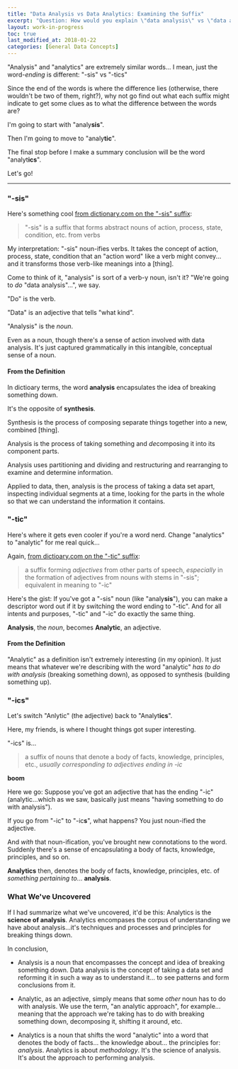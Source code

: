 ```yaml
---
title: "Data Analysis vs Data Analytics: Examining the Suffix"
excerpt: "Question: How would you explain \"data analysis\" vs \"data analytics\"? Clues lie in the suffix!"
layout: work-in-progress
toc: true
last_modified_at: 2018-01-22
categories: [General Data Concepts]
---
```


"Analysis" and "analytics" are extremely similar words... I mean, just the word-*ending* is different:  "-sis" vs "-tics"

Since the end of the words is where the difference lies (otherwise, there wouldn't be two of them, right?), why not go find out what each suffix might indicate to get some clues as to what the difference between the words are?

I'm going to start with "analy**sis**".  

Then I'm going to move to "analy**tic**".  

The final stop before I make a summary conclusion will be the word "analyt**ics**".  

Let's go!

----------

### "-sis"
Here's something cool [from dictionary.com on the "-sis" suffix](http://www.dictionary.com/browse/-sis):  

> "-sis" is a suffix that forms abstract nouns of action, process, state, condition, etc. from verbs

My interpretation: "-sis" noun-ifies verbs.  It takes the concept of action, process, state, condition that an "action word" like a verb might convey... and it transforms those verb-like meanings into a [thing].

Come to think of it, "analysis" is sort of a verb-y noun, isn't it?  "We're going to *do* "data analysis"...", we say.  

"Do" is the verb.

"Data" is an adjective that tells "what kind".

"Analysis" is the *noun*. 

Even as a noun, though there's a sense of action involved with data analysis.  It's just captured grammatically in this intangible, conceptual sense of a noun.

#### From the Definition
In dictioary terms, the word **analysis** encapsulates the idea of breaking something down.  

It's the opposite of **synthesis**.  

Synthesis is the process of composing separate things together into a new, combined [thing].  

Analysis is the process of taking something and *de*composing it into its component parts.

Analysis uses partitioning and dividing and restructuring and rearranging to examine and determine information.

Applied to data, then, analysis is the process of taking a data set apart, inspecting individual segments at a time, looking for the parts in the whole so that we can understand the information it contains.

### "-tic"
Here's where it gets even cooler if you're a word nerd. Change "analytics" to "analytic" for me real quick...

Again, [from dictioary.com on the "-tic" suffix](http://www.dictionary.com/browse/-tic):

> a suffix forming *adjectives* from other parts of speech, *especially* in the formation of adjectives from nouns with stems in "-sis"; equivalent in meaning to "-ic"

Here's the gist:  If you've got a "-sis" noun (like "analy**sis**"), you can make a descriptor word out if it by switching the word ending to "-tic".  And for all intents and purposes, "-tic" and "-ic" do exactly the same thing.

**Analysis**, the *noun*, becomes **Analytic**, an adjective.

#### From the Definition
"Analytic" as a definition isn't extremely interesting (in my opinion). It just means that whatever we're describing with the word "analytic" *has to do with analysis* (breaking something down), as opposed to synthesis (building something up).

### "-ics"
Let's switch "Anlytic" (the adjective) back to "Analyt**ics**".

Here, my friends, is where I thought things got super interesting.

"-ics" is...
> a suffix of nouns that denote a body of facts, knowledge, principles, etc., *usually corresponding to adjectives ending in -ic*

**boom**

Here we go:  Suppose you've got an adjective that has the ending "-ic" (analytic...which as we saw, basically just means "having something to do with analysis").  

If you go from "-ic" to "-ic**s**", what happens?  You just noun-ified the adjective.  

And *with* that noun-ification, you've brought new connotations to the word.  Suddenly there's a sense of encapsulating a body of facts, knowledge, principles, and so on.

**Analytics** then, denotes the body of facts, knowledge, principles, etc. of *something pertaining to*... **analysis**.  

### What We've Uncovered
If I had summarize what we've uncovered, it'd be this:  Analytics is the **science of analysis**.  Analytics encompases the corpus of understanding we have about analysis...it's techniques and processes and principles for breaking things down.

In conclusion,

* Analysis is a noun that encompasses the concept and idea of breaking something down.  Data analysis is the concept of taking a data set and reforming it in such a way as to understand it... to see patterns and form conclusions from it.

* Analytic, as an adjective, simply means that some *other* noun has to do with analysis. We use the term, "an analytic approach", for example... meaning that the approach we're taking has to do with breaking something down, decomposing it, shifting it around, etc.

* Analytics is a noun that shifts the word "analytic" into a word that denotes the body of facts... the knowledge about... the principles for:  *analysis*.  Analytics is about *methodology*.  It's the science of analysis.  It's about the approach to performing analysis.
